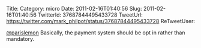 Title: 
Category: micro
Date: 2011-02-16T01:40:56
Slug: 2011-02-16T01:40:56
TwitterId: 37687844495433728
TweetUrl: https://twitter.com/mark_philpot/status/37687844495433728
ReTweetUser: 

[@parislemon](https://twitter.com/parislemon) Basically, the payment system should be opt in rather than mandatory.